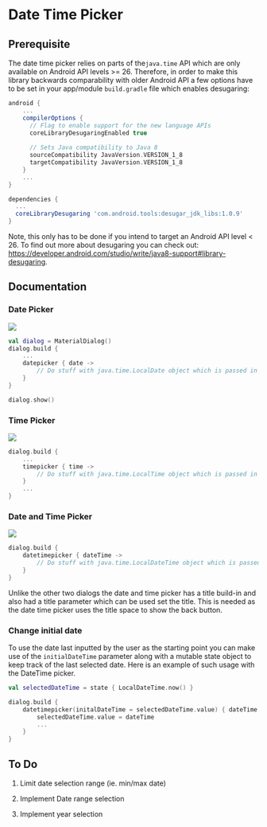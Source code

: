 # Date Time Picker

## Prerequisite

The date time picker relies on parts of the`java.time` API  which are only available on Android API levels >= 26. Therefore, in order to make this library backwards comparability with older Android API a few options have to be set in your app/module `build.gradle` file which enables desugaring:

````gradle
android {
	...
    compilerOptions {
      // Flag to enable support for the new language APIs
      coreLibraryDesugaringEnabled true
        
      // Sets Java compatibility to Java 8
      sourceCompatibility JavaVersion.VERSION_1_8
      targetCompatibility JavaVersion.VERSION_1_8
	}
	...
}

dependencies {
  ...
  coreLibraryDesugaring 'com.android.tools:desugar_jdk_libs:1.0.9'
}
````

Note, this only has to be done if you intend to target an Android API level < 26. To find out more about desugaring you can check out: https://developer.android.com/studio/write/java8-support#library-desugaring. 

## Documentation

### Date Picker

![](https://raw.githubusercontent.com/vanpra/compose-material-dialogs/main/imgs/date.jpg)

```kotlin
val dialog = MaterialDialog()
dialog.build {
    ...
    datepicker { date ->
        // Do stuff with java.time.LocalDate object which is passed in
    }
}

dialog.show()
```

### Time Picker

![](https://raw.githubusercontent.com/vanpra/compose-material-dialogs/main/imgs/time.jpg)

```kotlin
dialog.build {
    ...
    timepicker { time ->
        // Do stuff with java.time.LocalTime object which is passed in
    }
    ...
}
```



### Date and Time Picker

![](https://raw.githubusercontent.com/vanpra/compose-material-dialogs/main/imgs/datetime.jpg)

```kotlin
dialog.build {
    datetimepicker { dateTime ->
        // Do stuff with java.time.LocalDateTime object which is passed in
    }
}
```

Unlike the other two dialogs the date and time picker has a title build-in and also had a title parameter which can be used set the title. This is needed as the date time picker uses the title space to show the back button.

### Change initial date

To use the date last inputted by the user as the starting point you can make use of the `initialDateTime` parameter along with a mutable state object to keep track of the last selected date. Here is an example of such usage with the DateTime picker.

```kotlin
val selectedDateTime = state { LocalDateTime.now() }

dialog.build {
    datetimepicker(initalDateTime = selectedDateTime.value) { dateTime ->
        selectedDateTime.value = dateTime
        ...
    }
}
```

## To Do

1. Limit date selection range (ie. min/max date)

2. Implement Date range selection 

3. Implement year selection

   

